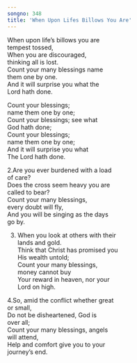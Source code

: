 ```yaml
---
songno: 348
title: 'When Upon Lifes Billows You Are'
---
```

When upon life’s billows you are  
tempest tossed,  
When you are discouraged,  
thinking all is lost.  
Count your many blessings name  
them one by one.  
And it will surprise you what the  
Lord hath done.  
  
Count your blessings;  
name them one by one;  
Count your blessings; see what  
God hath done;  
Count your blessings;  
name them one by one;  
And it will surprise you what  
The Lord hath done.  
  
2.Are you ever burdened with a load  
of care?  
Does the cross seem heavy you are  
called to bear?  
Count your many blessings,  
every doubt will fly,  
And you will be singing as the days  
go by.  
  
3. When you look at others with their  
lands and gold.  
Think that Christ has promised you  
His wealth untold;  
Count your many blessings,  
money cannot buy  
Your reward in heaven, nor your  
Lord on high.  
  
4.So, amid the conflict whether great  
or small,  
Do not be disheartened, God is  
over all;  
Count your many blessings, angels  
will attend,  
Help and comfort give you to your  
journey’s end.  
